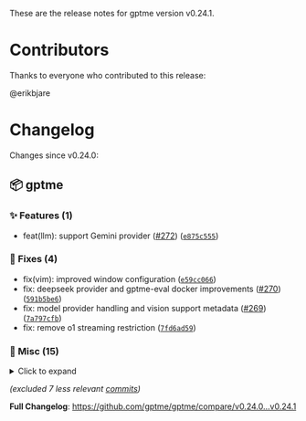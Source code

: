 These are the release notes for gptme version v0.24.1.

# Contributors

Thanks to everyone who contributed to this release:

@erikbjare

# Changelog

Changes since v0.24.0:


## 📦 gptme

### ✨ Features (1)

 - feat(llm): support Gemini provider ([#272](https://github.com/gptme/gptme/issues/272)) ([`e875c555`](https://github.com/gptme/gptme/commit/e875c555))

### 🐛 Fixes (4)

 - fix(vim): improved window configuration ([`e59cc066`](https://github.com/gptme/gptme/commit/e59cc066))
 - fix: deepseek provider and gptme-eval docker improvements ([#270](https://github.com/gptme/gptme/issues/270)) ([`591b5be6`](https://github.com/gptme/gptme/commit/591b5be6))
 - fix: model provider handling and vision support metadata ([#269](https://github.com/gptme/gptme/issues/269)) ([`7a797cfb`](https://github.com/gptme/gptme/commit/7a797cfb))
 - fix: remove o1 streaming restriction ([`7fd6ad59`](https://github.com/gptme/gptme/commit/7fd6ad59))

### 🔨 Misc (15)
<details><summary>Click to expand</summary>
<p>

 - chore: bump version to 0.24.1 ([`5ec053f4`](https://github.com/gptme/gptme/commit/5ec053f4))
 - docs: added gptme.vim to projects ([`e3afcfd0`](https://github.com/gptme/gptme/commit/e3afcfd0))
 - refactor: moved vim plugin into its own repo ErikBjare/gptme.vim ([`190fcd70`](https://github.com/gptme/gptme/commit/190fcd70))
 - docs(server): mention how to install server extras ([`cb561d6b`](https://github.com/gptme/gptme/commit/cb561d6b))
 - docs: move detailed usage to separate page ([`e8ec1c84`](https://github.com/gptme/gptme/commit/e8ec1c84))
 - docs: improve examples documentation ([`13e3b956`](https://github.com/gptme/gptme/commit/13e3b956))
 - docs: move automation document under examples ([`c2b904fd`](https://github.com/gptme/gptme/commit/c2b904fd))
 - docs: add projects page, more examples and 'powered by gptme' badge ([`602155e7`](https://github.com/gptme/gptme/commit/602155e7))
 - docs(examples): added more examples ([`e69551f5`](https://github.com/gptme/gptme/commit/e69551f5))
 - docs: added links to changelog (releases) and X, improved examples (use of `git status -vv`) ([`37ab6b41`](https://github.com/gptme/gptme/commit/37ab6b41))
 - docs(README): changed twitter/x badge to point to @gptmeorg ([`906bc96e`](https://github.com/gptme/gptme/commit/906bc96e))
 - chore: added htmlcov to gitignore ([`cfd7cdf7`](https://github.com/gptme/gptme/commit/cfd7cdf7))
 - test: fixed readline completions test ([`bc796567`](https://github.com/gptme/gptme/commit/bc796567))
 - docs(README): moved agent feature to done features, link to gptme-agent-template ([`e17ef361`](https://github.com/gptme/gptme/commit/e17ef361))
 - refactor(rag): improve RAG manager implementation ([#268](https://github.com/gptme/gptme/issues/268)) ([`63e8d04f`](https://github.com/gptme/gptme/commit/63e8d04f))

</p>
</details>

*(excluded 7 less relevant [commits](https://github.com/gptme/gptme/compare/v0.24.0...v0.24.1))*

**Full Changelog**: https://github.com/gptme/gptme/compare/v0.24.0...v0.24.1
